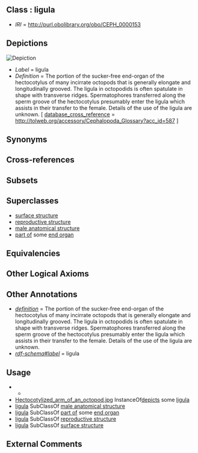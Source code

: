 
## Class : ligula

 * *IRI* = http://purl.obolibrary.org/obo/CEPH_0000153

## Depictions

![Depiction](http://upload.wikimedia.org/wikipedia/commons/f/fb/Hectocotylized_arm_of_an_octopod.jpg)
 * *Label* = ligula
 * *Definition* = The portion of the sucker-free end-organ of the hectocotylus of many incirrate octopods that is generally elongate and longitudinally grooved. The ligula in octopodids is often spatulate in shape with transverse ridges. Spermatophores transferred along the sperm groove of the hectocotylus presumably enter the ligula which assists in their transfer to the female. Details of the use of the ligula are unknown. [ [database_cross_reference](../../ef/oboInOwl#hasDbXref.md) = http://tolweb.org/accessory/Cephalopoda_Glossary?acc_id=587 ]

## Synonyms


## Cross-references


## Subsets


## Superclasses

 * [surface structure](../../UBERON/02/UBERON_0003102.md)
 * [reproductive structure](../../UBERON/56/UBERON_0005156.md)
 * [male anatomical structure](../../UBERON/03/UBERON_0014403.md)
 * [part of](../../BFO/50/BFO_0000050.md) some [end organ](../../CEPH/98/CEPH_0000098.md)

## Equivalencies


## Other Logical Axioms


## Other Annotations

 * *[definition](../../IAO/15/IAO_0000115.md)* = The portion of the sucker-free end-organ of the hectocotylus of many incirrate octopods that is generally elongate and longitudinally grooved. The ligula in octopodids is often spatulate in shape with transverse ridges. Spermatophores transferred along the sperm groove of the hectocotylus presumably enter the ligula which assists in their transfer to the female. Details of the use of the ligula are unknown.
 * *[rdf-schema#label](../../el/rdf-schema#label.md)* = ligula

## Usage

 * -
 * [Hectocotylized_arm_of_an_octopod.jpg](../../Hectocotylized/pg/Hectocotylized_arm_of_an_octopod.jpg.md) InstanceOf[depicts](../../ts/depicts.md) some [ligula](../../CEPH/53/CEPH_0000153.md)
 * [ligula](../../CEPH/53/CEPH_0000153.md) SubClassOf [male anatomical structure](../../UBERON/03/UBERON_0014403.md)
 * [ligula](../../CEPH/53/CEPH_0000153.md) SubClassOf [part of](../../BFO/50/BFO_0000050.md) some [end organ](../../CEPH/98/CEPH_0000098.md)
 * [ligula](../../CEPH/53/CEPH_0000153.md) SubClassOf [reproductive structure](../../UBERON/56/UBERON_0005156.md)
 * [ligula](../../CEPH/53/CEPH_0000153.md) SubClassOf [surface structure](../../UBERON/02/UBERON_0003102.md)

## External Comments

